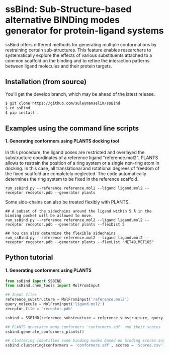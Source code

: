 # ssBind: Sub-Structure-based alternative BINDing modes generator for protein-ligand systems


ssBind offers different methods for generating multiple conformations by restraining certain sub-structures. This feature enables researchers to systematically explore the effects of various substituents attached to a common scaffold on the binding and to refine the interaction patterns between ligand molecules and their protein targets.


## Installation (from source)
You'll get the develop branch, which may be ahead of the latest release.
```bash
$ git clone https://github.com/suleymanselim/ssBind
$ cd ssBind
$ pip install .
```

## Examples using the command line scripts

#### 1. Generating conformers using PLANTS docking tool
In this procedure, the ligand poses are restricted and overlayed the substructure coordinates of a reference ligand "reference.mol2". 
PLANTS allows to restrain the position of a ring system or a single non-ring atom in docking. In this case, all translational and rotational degrees of freedom of the fixed scaffold are completely neglected. The code automatically determines the ring system to be fixed in the reference scaffold.

```console
run_ssBind.py --reference reference.mol2 --ligand ligand.mol2 --receptor receptor.pdb --generator plants 

```
Some side-chains can also be treated flexibly with PLANTS.
```console
## A subset of the sidechains around the ligand within 5 Å in the binding pocket will be allowed to move.
run_ssBind.py --reference reference.mol2 --ligand ligand.mol2 --receptor receptor.pdb --generator plants --flexDist 5

## You can also determine the flexible sidechains
run_ssBind.py --reference reference.mol2 --ligand ligand.mol2 --receptor receptor.pdb --generator plants --flexList "MET49,MET165"

```


## Python tutorial

#### 1. Generating conformers using PLANTS

```python
from ssBind import SSBIND
from ssBind.chem_tools import MolFromInput

## Input files
reference_substructure = MolFromInput('reference.mol2')
query_molecule = MolFromInput('ligand.mol2')
receptor_file = 'receptor.pdb'

ssbind = SSBIND(reference_substructure = reference_substructure, query_molecule =query_molecule, receptor_file = receptor_file)

## PLANTS generates many conformers 'conformers.sdf' and their scores 'Scores.csv'
ssbind.generate_conformers_plants()

## Clustering identifies some binding modes based on binding scores and PCA.
ssbind.clustering(conformers = 'conformers.sdf', scores = 'Scores.csv')
```


